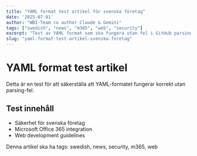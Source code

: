 ```yaml
---
title: "YAML format test artikel för svenska företag"
date: '2025-07-01'
author: "WBI-Team co author Claude & Gemini"
tags: ["swedish", "news", "m365", "web", "security"]
excerpt: "Test av YAML format som ska fungera utan fel i GitHub parsing."
slug: "yaml-format-test-artikel-svenska-foretag"
---
```

# YAML format test artikel

Detta är en test för att säkerställa att YAML-formatet fungerar korrekt utan parsing-fel.

## Test innehåll
- Säkerhet för svenska företag
- Microsoft Office 365 integration
- Web development guidelines

Denna artikel ska ha tags: swedish, news, security, m365, web
